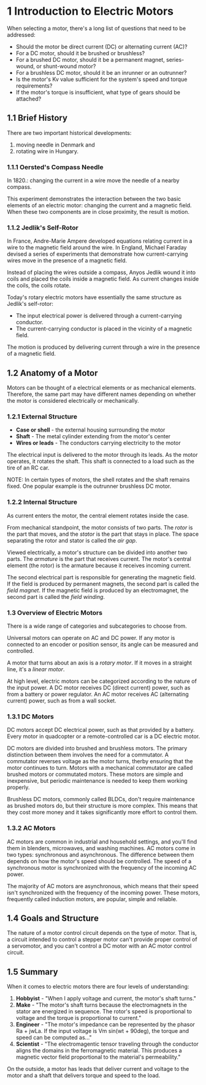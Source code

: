 # 1 Introduction to Electric Motors

When selecting a motor, there's a long list of questions that need to be addressed:

- Should the motor be direct current (DC) or alternating current (AC)?
- For a DC motor, should it be brushed or brushless?
- For a brushed DC motor, should it be a permanent magnet, series-wound, or shunt-wound motor?
- For a brushless DC motor, should it be an inrunner or an outrunner?
- Is the motor's Kv value sufficient for the system's speed and torque requirements?
- If the motor's torque is insufficient, what type of gears should be attached?

## 1.1 Brief History

There are two important historical developments:

1. moving needle in Denmark and
2. rotating wire in Hungary.

### 1.1.1 Oersted's Compass Needle

In 1820.: changing the current in a wire move the needle of a nearby compass.

This experiment demonstrates the interaction between the two basic elements of an electric motor: changing the current and a magnetic field. When these two components are in close proximity, the result is motion.

### 1.1.2 Jedlik's Self-Rotor

In France, Andre-Marie Ampere developed equations relating current in a wire to the magnetic field around the wire. In England, Michael Faraday devised a series of experiments that demonstrate how current-carrying wires move in the presence of a magnetic field.

Instead of placing the wires outside a compass, Anyos Jedlik wound it into coils and placed the coils inside a magnetic field. As current changes inside the coils, the coils rotate.

Today's rotary electric motors have essentially the same structure as Jedlik's self-rotor:

- The input electrical power is delivered through a current-carrying conductor.
- The current-carrying conductor is placed in the vicinity of a magnetic field.

The motion is produced by delivering current through a wire in the presence of a magnetic field.

## 1.2 Anatomy of a Motor

Motors can be thought of a electrical elements or as mechanical elements. Therefore, the same part may have different names depending on whether the motor is considered electrically or mechanically.

### 1.2.1 External Structure

- **Case or shell** - the external housing surrounding the motor
- **Shaft** - The metal cylinder extending from the motor's center
- **Wires or leads** - The conductors carrying electricity to the motor

The electrical input is delivered to the motor through its leads. As the motor operates, it rotates the shaft. This shaft is connected to a load such as the tire of an RC car.

NOTE: In certain types of motors, the shell rotates and the shaft remains fixed. One popular example is the outrunner brushless DC motor.

### 1.2.2 Internal Structure

As current enters the motor, the central element rotates inside the case.

From mechanical standpoint, the motor consists of two parts. The *rotor* is the part that moves, and the *stator* is the part that stays in place. The space separating the rotor and stator is called the *air gap*.

Viewed electrically, a motor's structure can be divided into another two parts. The *armature* is the part that receives current. The motor's central element (the rotor) is the armature because it receives incoming current.

The second electrical part is responsible for generating the magnetic field. If the field is produced by permanent magnets, the second part is called the *field magnet*. If the magnetic field is produced by an electromagnet, the second part is called the *field winding*.

### 1.3 Overview of Electric Motors

There is a wide range of categories and subcategories to choose from.

Universal motors can operate on AC and DC power. If any motor is connected to an encoder or position sensor, its angle can be measured and controlled.

A motor that turns about an axis is a *rotary motor*. If it moves in a straight line, it's a *linear motor*.

At high level, electric motors can be categorized according to the nature of the input power. A DC motor receives DC (direct current) power, such as from a battery or power regulator. An AC motor receives AC (alternating current) power, such as from a wall socket.

### 1.3.1 DC Motors

DC motors accept DC electrical power, such as that provided by a battery. Every motor in quadcopter or a remote-controlled car is a DC electric motor.

DC motors are divided into brushed and brushless motors. The primary distinction between them involves the need for a commutator. A commutator reverses voltage as the motor turns, therby ensuring that the motor continues to turn. Motors with a mechanical commutator are called brushed motors or commutated motors. These motors are simple and inexpensive, but periodic maintenance is needed to keep them working properly.

Brushless DC motors, commonly called BLDCs, don't require maintenance as brushed motors do, but their structure is more complex. This means that they cost more money and it takes significantly more effort to control them.

### 1.3.2 AC Motors

AC motors are common in industrial and household settings, and you'll find them in blenders, microwaves, and washing machines. AC motors come in two types: synchronous and asynchronous. The difference between them depends on how the motor's speed should be controlled. The speed of a synchronous motor is synchronized with the frequency of the incoming AC power.

The majority of AC motors are asynchronous, which means that their speed isn't synchronized with the frequency of the incoming power. These motors, frequently called induction motors, are popular, simple and reliable.

## 1.4 Goals and Structure

The nature of a motor control circuit depends on the type of motor. That is, a circuit intended to control a stepper motor can't provide proper control of a servomotor, and you can't control a DC motor with an AC motor control circuit.

## 1.5 Summary

When it comes to electric motors there are four levels of understanding:

1. **Hobbyist** - "When I apply voltage and current, the motor's shaft turns."
2. **Make** - "The motor's shaft turns because the electromagnets in the stator are energized in sequence. The rotor's speed is proportional to voltage and the torque is proportional to current."
3. **Engineer** - "The motor's impedance can be represented by the phasor Ra + jwLa. If the input voltage is Vm sin(wt + 90deg), the torque and speed can be computed as..."
4. **Scientist** - "The electromagentic tensor traveling through the conductor aligns the domains in the ferromagnetic material. This produces a magnetic vector field proportional to the material's permeability."

On the outside, a motor has leads that deliver current and voltage to the motor and a shaft that delivers torque and speed to the load.
